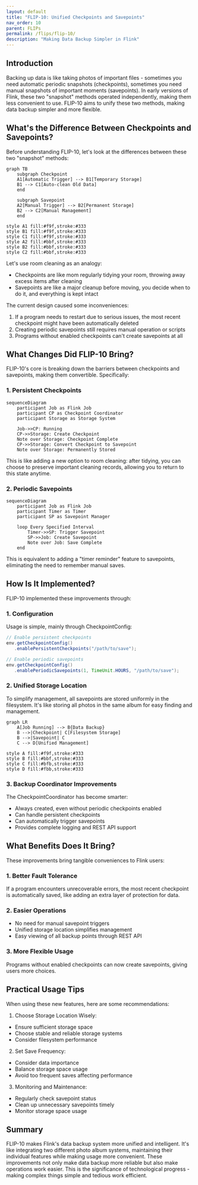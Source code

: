```yaml
---
layout: default
title: "FLIP-10: Unified Checkpoints and Savepoints"
nav_order: 10
parent: FLIPs
permalink: /flips/flip-10/
description: "Making Data Backup Simpler in Flink"
---
```


## Introduction

Backing up data is like taking photos of important files - sometimes you need automatic periodic snapshots (checkpoints), sometimes you need manual snapshots of important moments (savepoints). In early versions of Flink, these two "snapshot" methods operated independently, making them less convenient to use. FLIP-10 aims to unify these two methods, making data backup simpler and more flexible.

## What's the Difference Between Checkpoints and Savepoints?

Before understanding FLIP-10, let's look at the differences between these two "snapshot" methods:

```mermaid
graph TB
    subgraph Checkpoint
    A1[Automatic Trigger] --> B1[Temporary Storage]
    B1 --> C1[Auto-clean Old Data]
    end
    
    subgraph Savepoint
    A2[Manual Trigger] --> B2[Permanent Storage]
    B2 --> C2[Manual Management]
    end

style A1 fill:#f9f,stroke:#333
style B1 fill:#f9f,stroke:#333
style C1 fill:#f9f,stroke:#333
style A2 fill:#bbf,stroke:#333
style B2 fill:#bbf,stroke:#333
style C2 fill:#bbf,stroke:#333
```

Let's use room cleaning as an analogy:
- Checkpoints are like mom regularly tidying your room, throwing away excess items after cleaning
- Savepoints are like a major cleanup before moving, you decide when to do it, and everything is kept intact

The current design caused some inconveniences:
1. If a program needs to restart due to serious issues, the most recent checkpoint might have been automatically deleted
2. Creating periodic savepoints still requires manual operation or scripts
3. Programs without enabled checkpoints can't create savepoints at all

## What Changes Did FLIP-10 Bring?

FLIP-10's core is breaking down the barriers between checkpoints and savepoints, making them convertible. Specifically:

### 1. Persistent Checkpoints

```mermaid
sequenceDiagram
    participant Job as Flink Job
    participant CP as Checkpoint Coordinator
    participant Storage as Storage System
    
    Job->>CP: Running
    CP->>Storage: Create Checkpoint
    Note over Storage: Checkpoint Complete
    CP->>Storage: Convert Checkpoint to Savepoint
    Note over Storage: Permanently Stored
```

This is like adding a new option to room cleaning: after tidying, you can choose to preserve important cleaning records, allowing you to return to this state anytime.

### 2. Periodic Savepoints

```mermaid
sequenceDiagram
    participant Job as Flink Job
    participant Timer as Timer
    participant SP as Savepoint Manager
    
    loop Every Specified Interval
        Timer->>SP: Trigger Savepoint
        SP->>Job: Create Savepoint
        Note over Job: Save Complete
    end
```

This is equivalent to adding a "timer reminder" feature to savepoints, eliminating the need to remember manual saves.

## How Is It Implemented?

FLIP-10 implemented these improvements through:

### 1. Configuration

Usage is simple, mainly through CheckpointConfig:

```java
// Enable persistent checkpoints
env.getCheckpointConfig()
   .enablePersistentCheckpoints("/path/to/save");

// Enable periodic savepoints
env.getCheckpointConfig()
   .enablePeriodicSavepoints(1, TimeUnit.HOURS, "/path/to/save");
```

### 2. Unified Storage Location

To simplify management, all savepoints are stored uniformly in the filesystem. It's like storing all photos in the same album for easy finding and management.

```mermaid
graph LR
    A[Job Running] --> B{Data Backup}
    B -->|Checkpoint| C[Filesystem Storage]
    B -->|Savepoint| C
    C --> D[Unified Management]

style A fill:#f9f,stroke:#333
style B fill:#bbf,stroke:#333
style C fill:#bfb,stroke:#333
style D fill:#fbb,stroke:#333
```

### 3. Backup Coordinator Improvements

The CheckpointCoordinator has become smarter:
- Always created, even without periodic checkpoints enabled
- Can handle persistent checkpoints
- Can automatically trigger savepoints
- Provides complete logging and REST API support

## What Benefits Does It Bring?

These improvements bring tangible conveniences to Flink users:

### 1. Better Fault Tolerance
If a program encounters unrecoverable errors, the most recent checkpoint is automatically saved, like adding an extra layer of protection for data.

### 2. Easier Operations
- No need for manual savepoint triggers
- Unified storage location simplifies management
- Easy viewing of all backup points through REST API

### 3. More Flexible Usage
Programs without enabled checkpoints can now create savepoints, giving users more choices.

## Practical Usage Tips

When using these new features, here are some recommendations:

1. Choose Storage Location Wisely:
- Ensure sufficient storage space
- Choose stable and reliable storage systems
- Consider filesystem performance

2. Set Save Frequency:
- Consider data importance
- Balance storage space usage
- Avoid too frequent saves affecting performance

3. Monitoring and Maintenance:
- Regularly check savepoint status
- Clean up unnecessary savepoints timely
- Monitor storage space usage

## Summary

FLIP-10 makes Flink's data backup system more unified and intelligent. It's like integrating two different photo album systems, maintaining their individual features while making usage more convenient. These improvements not only make data backup more reliable but also make operations work easier. This is the significance of technological progress - making complex things simple and tedious work efficient.
